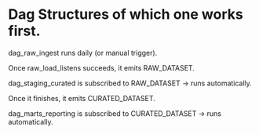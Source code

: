 # Dag Structures of which one works first.



dag_raw_ingest runs daily (or manual trigger).

Once raw_load_listens succeeds, it emits RAW_DATASET.

dag_staging_curated is subscribed to RAW_DATASET → runs automatically.

Once it finishes, it emits CURATED_DATASET.

dag_marts_reporting is subscribed to CURATED_DATASET → runs automatically.